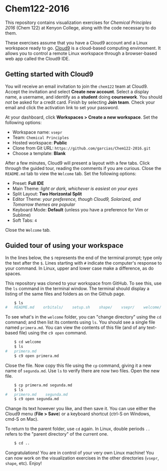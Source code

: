 # Chem122-2016

This repository contains visualization exercises for *Chemical Principles 2016* (Chem 122) at Kenyon College, along with the code necessary to do them.

These exercises assume that you have a Cloud9 account and a Linux workspace ready to go. [Cloud9](https://c9.io) is a cloud-based computing environment. It allows you to control a remote Linux workspace through a browser-based web app called the Cloud9 IDE. 


## Getting started with Cloud9

You will receive an email invitation to join the `chem122` team at Cloud9. Accept the invitation and select **Create new account**. Select a display name, a username, and identify as a **student** doing **coursework**. You should *not* be asked for a credit card. Finish by selecting **Join team**. Check your email and click the activation link to set your password.

At your dashboard, click **Workspaces > Create a new workspace**. Set the following options:

- Workspace name: `vsepr`
- Team: `Chemical Principles`
- Hosted workspace: **Public**
- Clone from Git URL: `https://github.com/garcias/Chem122-2016.git`
- Choose a template: **Blank**

After a few minutes, Cloud9 will present a layout with a few tabs. Click through the guided tour, reading the comments if you are curious. Close the `README.md` tab to view the `Welcome` tab. Set the following options:

- Preset: **Full IDE**
- Main Theme: *light or dark, whichever is easiest on your eyes*
- Split Layout: **Two Horizontal Split**
- Editor Theme: *your preference, though Cloud9, Solarized, and Tomorrow themes are popular*
- Keyboard Mode: **Default** (unless you have a preference for Vim or Sublime)
- Soft Tabs: `4`

Close the `Welcome` tab.

## Guided tour of using your workspace

In the lines below, the `$` represents the end of the terminal prompt; type only the text after the `$`. Lines starting with `#` indicate the computer's response to your command. In Linux, upper and lower case make a difference, as do spaces.

This repository was cloned to your workspace from GitHub. To see this, use the `ls` command in the terminal window. The terminal should display a listing of the same files and folders as on the Github page.

```bash
    $ ls
#   README.md    orbitals/    setup.sh    shape/    vsepr/    welcome/
```

To see what's in the `welcome` folder, you can "change directory" using the `cd` command; and then list its contents using `ls`. You should see a single file named `primera.md`. You can view the contents of this file (and of any text-based file) using the `c9 open` command.

```bash
    $ cd welcome
    $ ls
#   primera.md
    $ c9 open primera.md
```

Close the file. Now copy this file using the `cp` command, giving it a new name of `segunda.md`. Use `ls` to verify there are now two files. Open the new file.

```bash
    $ cp primera.md segunda.md
    $ ls
#   primero.md    segunda.md
    $ c9 open segunda.md
```

Change its text however you like, and then save it. You can use either the Cloud9 menu (**File > Save**) or a keyboard shortcut (ctrl-S on Windows, cmd-S on Mac).

To return to the parent folder, use `cd` again. In Linux, double periods `..` refers to the "parent directory" of the current one.

```bash
    $ cd ..
```

Congratulations! You are in control of your very own Linux machine! You can now work on the visualization exercises in the other directories (`vsepr`, `shape`, etc). Enjoy!
